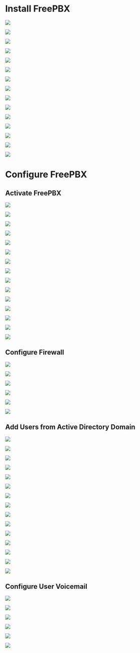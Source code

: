 # Install FreePBX

![](https://github.com/JonmarCorpuz/Procedures/blob/main/FreePBX/Assets/1.png)

![](https://github.com/JonmarCorpuz/Procedures/blob/main/FreePBX/Assets/2.png)

![](https://github.com/JonmarCorpuz/Procedures/blob/main/FreePBX/Assets/3.png)

![](https://github.com/JonmarCorpuz/Procedures/blob/main/FreePBX/Assets/4.png)

![](https://github.com/JonmarCorpuz/Procedures/blob/main/FreePBX/Assets/5.png)

![](https://github.com/JonmarCorpuz/Procedures/blob/main/FreePBX/Assets/6.png)

![](https://github.com/JonmarCorpuz/Procedures/blob/main/FreePBX/Assets/7.png)

![](https://github.com/JonmarCorpuz/Procedures/blob/main/FreePBX/Assets/8.png)

![](https://github.com/JonmarCorpuz/Procedures/blob/main/FreePBX/Assets/9.png)

![](https://github.com/JonmarCorpuz/Procedures/blob/main/FreePBX/Assets/10.png)

![](https://github.com/JonmarCorpuz/Procedures/blob/main/FreePBX/Assets/11.png)

![](https://github.com/JonmarCorpuz/Procedures/blob/main/FreePBX/Assets/12.png)

![](https://github.com/JonmarCorpuz/Procedures/blob/main/FreePBX/Assets/13.png)

![](https://github.com/JonmarCorpuz/Procedures/blob/main/FreePBX/Assets/14.png)

![](https://github.com/JonmarCorpuz/Procedures/blob/main/FreePBX/Assets/VirtualBox_victimUbuntuClient_10_04_2024_21_51_37.png)

# Configure FreePBX

## Activate FreePBX

![](https://github.com/JonmarCorpuz/Procedures/blob/main/FreePBX/Assets/15.png)

![](https://github.com/JonmarCorpuz/Procedures/blob/main/FreePBX/Assets/16.png)

![](https://github.com/JonmarCorpuz/Procedures/blob/main/FreePBX/Assets/17.png)

![](https://github.com/JonmarCorpuz/Procedures/blob/main/FreePBX/Assets/18.png)

![](https://github.com/JonmarCorpuz/Procedures/blob/main/FreePBX/Assets/19.png)

![](https://github.com/JonmarCorpuz/Procedures/blob/main/FreePBX/Assets/20.png)

![](https://github.com/JonmarCorpuz/Procedures/blob/main/FreePBX/Assets/21.png)

![](https://github.com/JonmarCorpuz/Procedures/blob/main/FreePBX/Assets/22.png)

![](https://github.com/JonmarCorpuz/Procedures/blob/main/FreePBX/Assets/23.png)

![](https://github.com/JonmarCorpuz/Procedures/blob/main/FreePBX/Assets/24.png)

![](https://github.com/JonmarCorpuz/Procedures/blob/main/FreePBX/Assets/25.png)

![](https://github.com/JonmarCorpuz/Procedures/blob/main/FreePBX/Assets/26.png)

![](https://github.com/JonmarCorpuz/Procedures/blob/main/FreePBX/Assets/27.png)

![](https://github.com/JonmarCorpuz/Procedures/blob/main/FreePBX/Assets/30.png)

![](https://github.com/JonmarCorpuz/Procedures/blob/main/FreePBX/Assets/VirtualBox_victimUbuntuClient_10_04_2024_21_51_58.png)

## Configure Firewall

![](https://github.com/JonmarCorpuz/Procedures/blob/main/FreePBX/Assets/VirtualBox_victimUbuntuClient_10_04_2024_22_32_42.png)

![](https://github.com/JonmarCorpuz/Procedures/blob/main/FreePBX/Assets/VirtualBox_victimUbuntuClient_10_04_2024_22_34_24.png)

![](https://github.com/JonmarCorpuz/Procedures/blob/main/FreePBX/Assets/VirtualBox_victimUbuntuClient_10_04_2024_22_14_49.png)

![](https://github.com/JonmarCorpuz/Procedures/blob/main/FreePBX/Assets/VirtualBox_victimUbuntuClient_10_04_2024_22_16_29.png)

![](https://github.com/JonmarCorpuz/Procedures/blob/main/FreePBX/Assets/VirtualBox_victimUbuntuClient_10_04_2024_22_16_47.png)

![](https://github.com/JonmarCorpuz/Procedures/blob/main/FreePBX/Assets/VirtualBox_victimUbuntuClient_10_04_2024_22_17_00.png)

## Add Users from Active Directory Domain

![](https://github.com/JonmarCorpuz/Procedures/blob/main/FreePBX/Assets/Add%20AD%20Users%20FreePBX%20pt1.png)

![](https://github.com/JonmarCorpuz/Procedures/blob/main/FreePBX/Assets/Add%20AD%20Users%20FreePBX%20pt2.png)

![](https://github.com/JonmarCorpuz/Procedures/blob/main/FreePBX/Assets/Add%20AD%20Users%20FreePBX%20pt3.png)

![](https://github.com/JonmarCorpuz/Procedures/blob/main/FreePBX/Assets/Add%20AD%20Users%20FreePBX%20pt4.png)

![](https://github.com/JonmarCorpuz/Procedures/blob/main/FreePBX/Assets/Add%20AD%20Users%20FreePBX%20pt5.png)

![](https://github.com/JonmarCorpuz/Procedures/blob/main/FreePBX/Assets/Add%20AD%20Users%20FreePBX%20pt6.png)

![](https://github.com/JonmarCorpuz/Procedures/blob/main/FreePBX/Assets/Add%20AD%20Users%20FreePBX%20pt7.png)

![](https://github.com/JonmarCorpuz/Procedures/blob/main/FreePBX/Assets/Add%20AD%20Users%20FreePBX%20pt8.png)

![](https://github.com/JonmarCorpuz/Procedures/blob/main/FreePBX/Assets/Add%20AD%20Users%20FreePBX%20pt9.png)

![](https://github.com/JonmarCorpuz/Procedures/blob/main/FreePBX/Assets/Add%20AD%20Users%20FreePBX%20pt10.png)

![](https://github.com/JonmarCorpuz/Procedures/blob/main/FreePBX/Assets/Add%20AD%20Users%20FreePBX%20pt11.png)

![](https://github.com/JonmarCorpuz/Procedures/blob/main/FreePBX/Assets/Add%20AD%20Users%20FreePBX%20pt12.png)

![](https://github.com/JonmarCorpuz/Procedures/blob/main/FreePBX/Assets/Add%20AD%20Users%20FreePBX%20pt13.png)

![](https://github.com/JonmarCorpuz/Procedures/blob/main/FreePBX/Assets/Add%20AD%20Users%20FreePBX%20pt14.png)

![](https://github.com/JonmarCorpuz/Procedures/blob/main/FreePBX/Assets/Add%20AD%20Users%20FreePBX%20pt15.png)

## Configure User Voicemail

![](https://github.com/JonmarCorpuz/Procedures/blob/main/FreePBX/Assets/Voicemail%20Setup%20FreePBX%20pt1.png)

![](https://github.com/JonmarCorpuz/Procedures/blob/main/FreePBX/Assets/Voicemail%20Setup%20FreePBX%20pt2.png)

![](https://github.com/JonmarCorpuz/Procedures/blob/main/FreePBX/Assets/Voicemail%20Setup%20FreePBX%20pt3.png)

![](https://github.com/JonmarCorpuz/Procedures/blob/main/FreePBX/Assets/Voicemail%20Setup%20FreePBX%20pt4.png)

![](https://github.com/JonmarCorpuz/Procedures/blob/main/FreePBX/Assets/Voicemail%20Setup%20FreePBX%20pt5.png)

![](https://github.com/JonmarCorpuz/Procedures/blob/main/FreePBX/Assets/Voicemail%20Setup%20FreePBX%20pt6.png)
